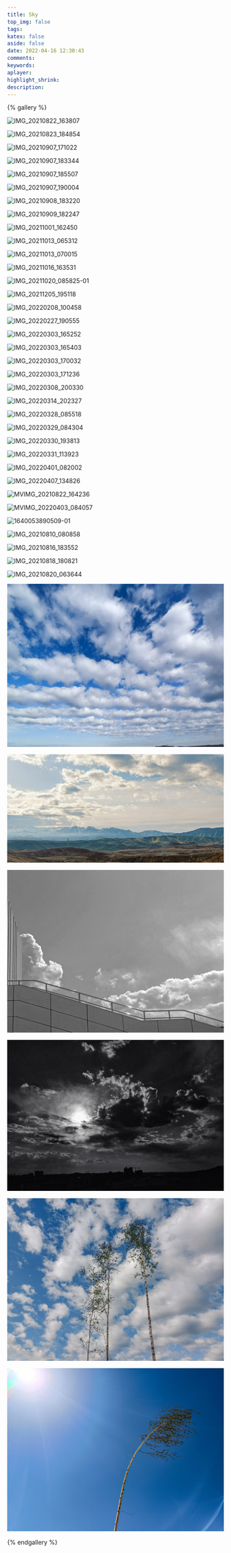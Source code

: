 ```yaml
---
title: Sky
top_img: false
tags:
katex: false
aside: false
date: 2022-04-16 12:30:43
comments:
keywords:
aplayer:
highlight_shrink:
description:
---
```



{% gallery %}

![IMG_20210822_163807](/gallery/sky/IMG_20210822_163807.jpg)

![IMG_20210823_184854](/gallery/sky/IMG_20210823_184854.jpg)

![IMG_20210907_171022](/gallery/sky/IMG_20210907_171022.jpg)

![IMG_20210907_183344](/gallery/sky/IMG_20210907_183344.jpg)

![IMG_20210907_185507](/gallery/sky/IMG_20210907_185507.jpg)

![IMG_20210907_190004](/gallery/sky/IMG_20210907_190004.jpg)

![IMG_20210908_183220](/gallery/sky/IMG_20210908_183220.jpg)

![IMG_20210909_182247](/gallery/sky/IMG_20210909_182247.jpg)

![IMG_20211001_162450](/gallery/sky/IMG_20211001_162450.jpg)

![IMG_20211013_065312](/gallery/sky/IMG_20211013_065312.jpg)

![IMG_20211013_070015](/gallery/sky/IMG_20211013_070015.jpg)

![IMG_20211016_163531](/gallery/sky/IMG_20211016_163531.jpg)

![IMG_20211020_085825-01](/gallery/sky/IMG_20211020_085825-01.jpeg)

![IMG_20211205_195118](/gallery/sky/IMG_20211205_195118.jpg)

![IMG_20220208_100458](/gallery/sky/IMG_20220208_100458.jpg)

![IMG_20220227_190555](/gallery/sky/IMG_20220227_190555.jpg)

![IMG_20220303_165252](/gallery/sky/IMG_20220303_165252.jpg)

![IMG_20220303_165403](/gallery/sky/IMG_20220303_165403.jpg)

![IMG_20220303_170032](/gallery/sky/IMG_20220303_170032.jpg)

![IMG_20220303_171236](/gallery/sky/IMG_20220303_171236.jpg)

![IMG_20220308_200330](/gallery/sky/IMG_20220308_200330.jpg)

![IMG_20220314_202327](/gallery/sky/IMG_20220314_202327.jpg)

![IMG_20220328_085518](/gallery/sky/IMG_20220328_085518.jpg)

![IMG_20220329_084304](/gallery/sky/IMG_20220329_084304.jpg)

![IMG_20220330_193813](/gallery/sky/IMG_20220330_193813.jpg)

![IMG_20220331_113923](/gallery/sky/IMG_20220331_113923.jpg)

![IMG_20220401_082002](/gallery/sky/IMG_20220401_082002.jpg)

![IMG_20220407_134826](/gallery/sky/IMG_20220407_134826.jpg)

![MVIMG_20210822_164236](/gallery/sky/MVIMG_20210822_164236.jpg)

![MVIMG_20220403_084057](/gallery/sky/MVIMG_20220403_084057.jpg)

![1640053890509-01](/gallery/sky/1640053890509-01.jpeg)

![IMG_20210810_080858](/gallery/sky/IMG_20210810_080858.jpg)

![IMG_20210816_183552](/gallery/sky/IMG_20210816_183552.jpg)

![IMG_20210818_180821](/gallery/sky/IMG_20210818_180821.jpg)

![IMG_20210820_063644](/gallery/sky/IMG_20210820_063644.jpg)

![IMG_20220426_095110](IMG_20220426_095110.jpg)

![IMG_20220426_222540](IMG_20220426_222540.jpg)

![IMG_20220430_004240](IMG_20220430_004240.jpg)

![IMG_20220428_195850_924](IMG_20220428_195850_924.jpg)



![IMG_20220426_093103 (1)](IMG_20220426_093103%20(1).jpg)

![IMG_20220430_140433 (1)](IMG_20220430_140433%20(1).jpg)

{% endgallery %}
